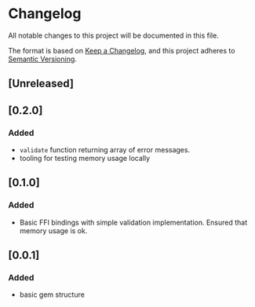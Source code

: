 # Changelog

All notable changes to this project will be documented in this file.

The format is based on [Keep a Changelog](https://keepachangelog.com/en/1.0.0/),
and this project adheres to [Semantic Versioning](https://semver.org/spec/v2.0.0.html).

## [Unreleased]

## [0.2.0]
### Added
- `validate` function returning array of error messages.
- tooling for testing memory usage locally

## [0.1.0]
### Added
- Basic FFI bindings with simple validation implementation. Ensured that memory usage is ok.

## [0.0.1]
### Added
- basic gem structure
